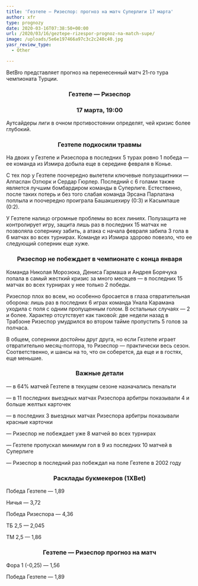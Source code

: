```yaml
---
title: 'Гезтепе — Ризеспор: прогноз на матч Суперлиги 17 марта'
author: xfr
type: prognozy
date: 2020-03-16T07:38:50+00:00
url: /2020/03/16/geztepe-rizespor-prognoz-na-match-supe/
image: /uploads/5e6e197466a97c3c2c240c40.jpg
yasr_review_type:
  - Other

---
```

BetBro представляет прогноз на перенесенный матч 21-го тура чемпионата Турции.

<h3 style="text-align: center">
  Гезтепе &#8212; Ризеспор
</h3>

<h3 style="text-align: center">
  17 марта, 19:00
</h3>

Аутсайдеры лиги в очном противостоянии определят, чей кризис более глубокий.

<h3 style="text-align: center">
  <strong>Гезтепе подкосили травмы</strong>
</h3>

На двоих у Гезтепе и Ризеспора в последних 5 турах ровно 1 победа &#8212; ее команда из Измира добыла еще в середине февраля в Конье.

С тех пор у Гезтепе поочередно вылетели ключевые полузащитники &#8212; Алпаслан Озтюрк и Сердар Гюрлер. Последний с 6 голами также является лучшим бомбардиром команды в Суперлиге. Естественно, после таких потерь и без того слабая команда Эрсана Парлатана поплыла и поочередно проиграла Башакшехиру (0:3) и Касымпаше (0:2).

У Гезтепе налицо огромные проблемы во всех линиях. Полузащита не контролирует игру, защита лишь раз в последних 15 матчах не позволяла сопернику забить, а атака с начала февраля забила 3 гола в 6 матчах во всех турнирах. Команде из Измира здорово повезло, что ее следующий соперник еще хуже.

<h3 style="text-align: center">
  <strong>Ризеспор не побеждает в чемпионате с конца января</strong>
</h3>

Команда Николая Морозюка, Дениса Гармаша и Андрея Борячука попала в самый жесткий кризис за много месяцев &#8212; в последних 15 матчах во всех турнирах у нее только 2 победы.

Ризеспор плох во всем, но особенно бросается в глаза отвратительная оборона: лишь раз в последних 6 играх команда Унала Карамана уходила с поля с одним пропущенным голом. В остальных случаях &#8212; 2 и более. Характер отсутствует как таковой: две недели назад в Трабзоне Ризеспор умудрился во втором тайме пропустить 5 голов за полчаса.

В общем, соперники достойны друг друга, но если Гезтепе играет отвратительно месяц-полтора, то Ризеспор &#8212; практически весь сезон. Соответственно, и шансы на то, что он соберется, да еще и в гостях, еще меньшие.

<h3 style="text-align: center">
  Важные детали
</h3>

&#8212; в 64% матчей Гезтепе в текущем сезоне назначались пенальти

&#8212; в 11 последних выездных матчах Ризеспора арбитры показывали 4 и больше желтых карточек

&#8212; в последних 3 выездных матчах Ризеспора арбитры показывали красные карточки

&#8212; Ризеспор не побеждает уже 8 матчей во всех турнирах

&#8212; Гезтепе пропускал минимум гол в 9 из последних 10 матчей в Суперлиге

&#8212; Ризеспор в последний раз побеждал на поле Гезтепе в 2002 году

<h3 style="text-align: center">
  Расклады букмекеров (1XBet)
</h3>

Победа Гезтепе &#8212; 1,89

Ничья &#8212; 3,72

Победа Ризеспора &#8212; 4,36

ТБ 2,5 &#8212; 2,045

ТМ 2,5 &#8212; 1,86

<h3 style="text-align: center">
  Гезтепе &#8212; Ризеспор прогноз на матч
</h3>

Фора 1 (-0,25) &#8212; 1,56

Победа Гезтепе &#8212; 1,89